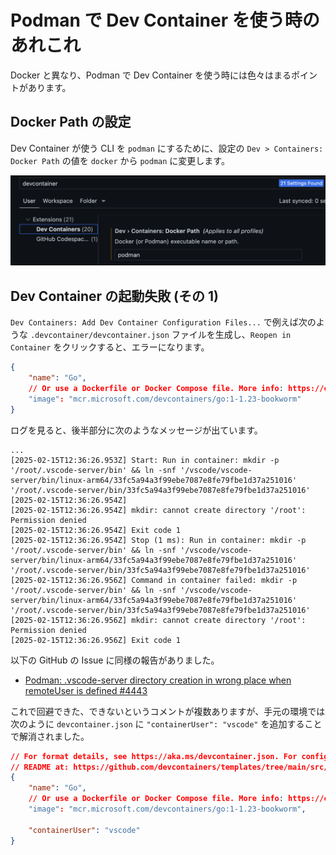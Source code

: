# Podman で Dev Container を使う時のあれこれ

Docker と異なり、Podman で Dev Container を使う時には色々はまるポイントがあります。

## Docker Path の設定

Dev Container が使う CLI を `podman` にするために、設定の `Dev > Containers: Docker Path` の値を `docker` から `podman` に変更します。

![fig1.png](img/fig1.png)

## Dev Container の起動失敗 (その 1)

`Dev Containers: Add Dev Container Configuration Files...` で例えば次のような `.devcontainer/devcontainer.json` ファイルを生成し、`Reopen in Container` をクリックすると、エラーになります。

```json
{
	"name": "Go",
	// Or use a Dockerfile or Docker Compose file. More info: https://containers.dev/guide/dockerfile
	"image": "mcr.microsoft.com/devcontainers/go:1-1.23-bookworm"
}
```

ログを見ると、後半部分に次のようなメッセージが出ています。

```
...
[2025-02-15T12:36:26.953Z] Start: Run in container: mkdir -p '/root/.vscode-server/bin' && ln -snf '/vscode/vscode-server/bin/linux-arm64/33fc5a94a3f99ebe7087e8fe79fbe1d37a251016' '/root/.vscode-server/bin/33fc5a94a3f99ebe7087e8fe79fbe1d37a251016'
[2025-02-15T12:36:26.954Z] 
[2025-02-15T12:36:26.954Z] mkdir: cannot create directory '/root': Permission denied
[2025-02-15T12:36:26.954Z] Exit code 1
[2025-02-15T12:36:26.954Z] Stop (1 ms): Run in container: mkdir -p '/root/.vscode-server/bin' && ln -snf '/vscode/vscode-server/bin/linux-arm64/33fc5a94a3f99ebe7087e8fe79fbe1d37a251016' '/root/.vscode-server/bin/33fc5a94a3f99ebe7087e8fe79fbe1d37a251016'
[2025-02-15T12:36:26.956Z] Command in container failed: mkdir -p '/root/.vscode-server/bin' && ln -snf '/vscode/vscode-server/bin/linux-arm64/33fc5a94a3f99ebe7087e8fe79fbe1d37a251016' '/root/.vscode-server/bin/33fc5a94a3f99ebe7087e8fe79fbe1d37a251016'
[2025-02-15T12:36:26.956Z] mkdir: cannot create directory '/root': Permission denied
[2025-02-15T12:36:26.956Z] Exit code 1
```

以下の GitHub の Issue に同様の報告がありました。

- [Podman: .vscode-server directory creation in wrong place when remoteUser is defined #4443](https://github.com/microsoft/vscode-remote-release/issues/4443)

これで回避できた、できないというコメントが複数ありますが、手元の環境では次のように `devcontainer.json` に `"containerUser": "vscode"` を追加することで解消されました。

```json
// For format details, see https://aka.ms/devcontainer.json. For config options, see the
// README at: https://github.com/devcontainers/templates/tree/main/src/go
{
	"name": "Go",
	// Or use a Dockerfile or Docker Compose file. More info: https://containers.dev/guide/dockerfile
	"image": "mcr.microsoft.com/devcontainers/go:1-1.23-bookworm",

	"containerUser": "vscode"
}
```
